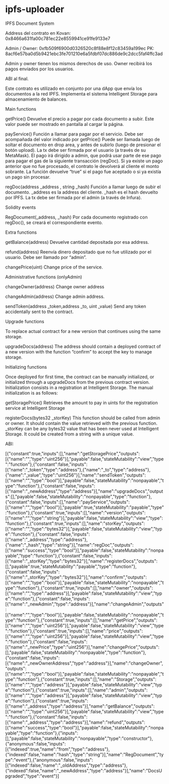 # ipfs-uploader

IPFS Document System

Address del contrato en Kovan:
0x8466a631fa00c781ec22e8559941ce91fe9133e7

Admin / Owner:
0xfb509f6900d0326520c8f88e8f12c83459a199ec
PK: 8acf6e57ba0d5b9421ebc3fe701210e6a5fdbf07dc886de9c2dcc5faf4ffc3ad

Admin y owner tienen los mismos derechos de uso. 
Owner recibirá los pagos enviados por los usuarios.


ABI al final.

Este contrato es utilizado en conjunto por una dApp que envía los documentos a la red IPFS.
Implementa el sistema Intelligent Storage para almacenamiento de balances.


Main functions

getPrice()
Devuelve el precio a pagar por cada documento a subir. Este valor puede ser mostrado en pantalla al cargar la página.

payService()
Función a llamar para pagar por el servicio. 
Debe ser acompañada del valor indicado por getPrice()
Puede ser llamada luego de soltar el documento en drop area, y antes de subirlo (luego de presionar el botón upload).
La tx debe ser firmada por el usuario (a través de su MetaMask).
El pago irá dirigido a admin, que podrá usar parte de ese pago para pagar el gas de la siguiente transacción (regDoc).
Si ya existe un pago anterior que no fue procesado, el contrato le devolverá al cliente el monto sobrante.
La función devuelve “true” si el pago fue aceptado o si ya existía un pago sin procesar.

regDoc(address _address , string _hash)
Función a llamar luego de subir el documento.
_address es la address del cliente. _hash es el hash devuelto por IPFS.
La tx debe ser firmada por el admin (a través de Infura).



Solidity events

RegDocument(_address, _hash)
Por cada documento registrado con regDoc(), se creará el correspondiente evento.



Extra functions

getBalance(address)
Devuelve cantidad depositada por esa address.

refund(address)
Reenvía dinero depositado que no fue utilizado por el usuario. Debe ser llamado por “admin”.

changePrice(uint)
Change price of the service.



Administrative functions (onlyAdmin)

changeOwner(address)
Change owner address

changeAdmin(address)
Change admin address.

sendToken(address _token,address _to, uint _value)
Send any token accidentally sent to the contract.



Upgrade functions

To replace actual contract for a new version that continues using the same storage.

upgradeDocs(address)
The address should contain a deployed contract of a new version with the function “confirm” to accept the key to manage storage.



Initializing functions

Once deployed for first time, the contract can be manually initialized, or initialized through a upgradeDocs from the previous contract version. Initialization consists in a registration at Intelligent Storage. The manual initialization is as follows:

getStoragePrice()
Retrieves the amount to pay in uints for the registration service at Intelligent Storage

registerDocs(bytes32 _storKey)
This function should be called from admin or owner. It should contain the value retrieved with the previous function. _storKey can be any bytes32 value that has been never used at Intelligent Storage. It could be created from a string with a unique value.



ABI: 

[{"constant":true,"inputs":[],"name":"getStoragePrice","outputs":[{"name":"","type":"uint256"}],"payable":false,"stateMutability":"view","type":"function"},{"constant":false,"inputs":[{"name":"_token","type":"address"},{"name":"_to","type":"address"},{"name":"_value","type":"uint256"}],"name":"sendToken","outputs":[{"name":"","type":"bool"}],"payable":false,"stateMutability":"nonpayable","type":"function"},{"constant":false,"inputs":[{"name":"_newAddress","type":"address"}],"name":"upgradeDocs","outputs":[],"payable":false,"stateMutability":"nonpayable","type":"function"},{"constant":false,"inputs":[],"name":"payService","outputs":[{"name":"","type":"bool"}],"payable":true,"stateMutability":"payable","type":"function"},{"constant":true,"inputs":[],"name":"version","outputs":[{"name":"","type":"string"}],"payable":false,"stateMutability":"view","type":"function"},{"constant":true,"inputs":[],"name":"storKey","outputs":[{"name":"","type":"bytes32"}],"payable":false,"stateMutability":"view","type":"function"},{"constant":false,"inputs":[{"name":"_address","type":"address"},{"name":"_hash","type":"string"}],"name":"regDoc","outputs":[{"name":"success","type":"bool"}],"payable":false,"stateMutability":"nonpayable","type":"function"},{"constant":false,"inputs":[{"name":"_storKey","type":"bytes32"}],"name":"registerDocs","outputs":[],"payable":true,"stateMutability":"payable","type":"function"},{"constant":false,"inputs":[{"name":"_storKey","type":"bytes32"}],"name":"confirm","outputs":[{"name":"","type":"bool"}],"payable":false,"stateMutability":"nonpayable","type":"function"},{"constant":true,"inputs":[],"name":"owner","outputs":[{"name":"","type":"address"}],"payable":false,"stateMutability":"view","type":"function"},{"constant":false,"inputs":[{"name":"_newAdmin","type":"address"}],"name":"changeAdmin","outputs":[{"name":"","type":"bool"}],"payable":false,"stateMutability":"nonpayable","type":"function"},{"constant":true,"inputs":[],"name":"getPrice","outputs":[{"name":"","type":"uint256"}],"payable":false,"stateMutability":"view","type":"function"},{"constant":true,"inputs":[],"name":"price","outputs":[{"name":"","type":"uint256"}],"payable":false,"stateMutability":"view","type":"function"},{"constant":false,"inputs":[{"name":"_newPrice","type":"uint256"}],"name":"changePrice","outputs":[],"payable":false,"stateMutability":"nonpayable","type":"function"},{"constant":false,"inputs":[{"name":"_newOwnerAddress","type":"address"}],"name":"changeOwner","outputs":[{"name":"","type":"bool"}],"payable":false,"stateMutability":"nonpayable","type":"function"},{"constant":true,"inputs":[],"name":"Storage","outputs":[{"name":"","type":"address"}],"payable":false,"stateMutability":"view","type":"function"},{"constant":true,"inputs":[],"name":"admin","outputs":[{"name":"","type":"address"}],"payable":false,"stateMutability":"view","type":"function"},{"constant":true,"inputs":[{"name":"_address","type":"address"}],"name":"getBalance","outputs":[{"name":"","type":"uint256"}],"payable":false,"stateMutability":"view","type":"function"},{"constant":false,"inputs":[{"name":"_address","type":"address"}],"name":"refund","outputs":[{"name":"success","type":"bool"}],"payable":false,"stateMutability":"nonpayable","type":"function"},{"inputs":[],"payable":false,"stateMutability":"nonpayable","type":"constructor"},{"anonymous":false,"inputs":[{"indexed":true,"name":"from","type":"address"},{"indexed":false,"name":"hash","type":"string"}],"name":"RegDocument","type":"event"},{"anonymous":false,"inputs":[{"indexed":false,"name":"_oldAddress","type":"address"},{"indexed":false,"name":"_newAddress","type":"address"}],"name":"DocsUpgraded","type":"event"}]


